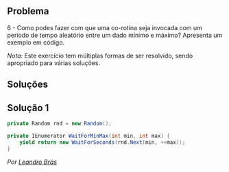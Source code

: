 ## Problema

6 - Como podes fazer com que uma co-rotina seja invocada com um período de
tempo aleatório entre um dado mínimo e máximo? Apresenta um exemplo em código.

_Nota:_ Este exercício tem múltiplas formas de ser resolvido, sendo apropriado
para várias soluções.

## Soluções

## Solução 1

```cs
private Random rnd = new Random();

private IEnumerator WaitForMinMax(int min, int max) {
    yield return new WaitForSeconds(rnd.Next(min, ++max));
}
```

*Por [Leandro Brás](https://github.com/xShadoWalkeR)*
